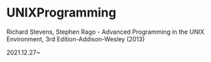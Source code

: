 # UNIXProgramming
Richard Stevens, Stephen Rago - Advanced Programming in the UNIX Environment, 3rd Edition-Addison-Wesley (2013)

2021.12.27~
